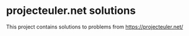 # projecteuler.net solutions
This project contains solutions to problems from https://projecteuler.net/
